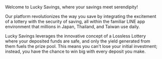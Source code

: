 Welcome to Lucky Savings, where your savings meet serendipity!

Our platform revolutionizes the way you save by integrating the excitement of a lottery with the security of saving, all within the familiar LINE app environment that millions in Japan, Thailand, and Taiwan use daily.

Lucky Savings leverages the innovative concept of a Lossless Lottery where your deposited funds are safe, and only the yield generated from them fuels the prize pool. This means you can't lose your initial investment; instead, you have the chance to win big with every deposit you make.
